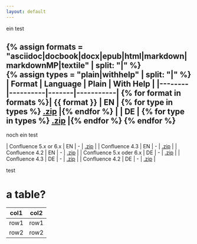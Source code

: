 ```yaml
---
layout: default
---
```


ein test

{% assign formats = "asciidoc|docbook|docx|epub|html|markdown|markdownMP|textile" | split: "|"  %}  
{% assign types = "plain|withhelp" | split: "|"  %}  
| Format | Language | Plain | With Help |
|--------|----------|-------|-----------|
{% for format in formats %}| {{ format }} | EN | {% for type in types %} [.zip](download/arc42-template-EN-{{type}}-{{format}}.zip?raw=true) |{% endfor %}
|  | DE | {% for type in types %} [.zip](download/arc42-template-DE-{{type}}-{{format}}.zip?raw=true) |{% endfor %}
{% endfor %}
----

noch ein test

| Confluence 5.x or 6.x | EN | - | [.zip](https://dl.dropboxusercontent.com/u/45486/arc42-downloads/confluence/templateEN-V6-confluence-53.xml.zip) |
| Confluence 4.3 | EN | - | [.zip](https://dl.dropbox.com/u/45486/arc42-downloads/confluence/templateEN-V6-confluence-43.xml.zip) |
| Confluence 4.2 | EN | - | [.zip](https://dl.dropbox.com/u/45486/arc42-downloads/confluence/templateEN-221927-74.xml.zip) |
| Confluence 5.x oder 6.x | DE | - | [.zip](https://dl.dropboxusercontent.com/u/45486/arc42-downloads/confluence/templateDE-V6-confluence-53.xml.zip) | 
| Confluence 4.3 | DE | - | [.zip](https://dl.dropbox.com/u/45486/arc42-downloads/confluence/templateDE-V6-confluence-43.xml.zip) |
| Confluence 4.2 | DE | - | [.zip](https://dl.dropbox.com/u/45486/arc42-downloads/confluence/templateDE-222302-76.xml.zip) |

test

a table?
========

|col1|col2|
|----|----|
|row1|row1|
|row2|row2|

